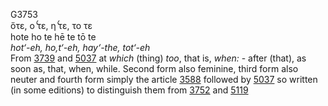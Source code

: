 <body>
  <p>G3753<br>  ὅτε, ο ̔́τε, η ̔́τε, το τε  <br> hote  ho te  hē   te  tō   te  <br><i>hot‘-eh,</i> <i>ho,t‘-eh,</i> <i>hay‘-the,</i> <i>tot‘-eh </i><br>From <a href="g3739.htm">3739</a> and <a href="g5037.htm">5037</a>  at <i>which</i> (thing) <i>too</i>, that is, <i>when:</i> - after (that), as soon as, that, when, while. Second form also feminine, third form also neuter and fourth form simply the article <a href="g3588.htm">3588</a> followed by <a href="g5037.htm">5037</a>  so written (in some editions) to distinguish them from <a href="g3752.htm">3752</a> and <a href="g5119.htm">5119</a> <br></p>
 </body>